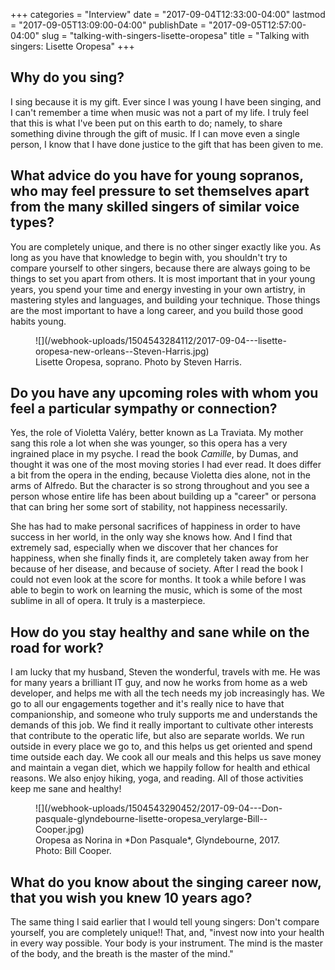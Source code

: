 +++
categories = "Interview"
date = "2017-09-04T12:33:00-04:00"
lastmod = "2017-09-05T13:09:00-04:00"
publishDate = "2017-09-05T12:57:00-04:00"
slug = "talking-with-singers-lisette-oropesa"
title = "Talking with singers: Lisette Oropesa"
+++

## Why do you sing?

I sing because it is my gift.  Ever since I was young I have been singing, and I can't remember a time when music was not a part of my life.  I truly feel that this is what I've been put on this earth to do; namely, to share something divine through the gift of music.  If I can move even a single person, I know that I have done justice to the gift that has been given to me.  

## What advice do you have for young sopranos, who may feel pressure to set themselves apart from the many skilled singers of similar voice types?

You are completely unique, and there is no other singer exactly like you.  As long as you have that knowledge to begin with, you shouldn't try to compare yourself to other singers, because there are always going to be things to set you apart from others.  It is most important that in your young years, you spend your time and energy investing in your own artistry, in mastering styles and languages, and building your technique.  Those things are the most important to have a long career, and you build those good habits young.  

<figure data-type="image">
![](/webhook-uploads/1504543284112/2017-09-04---lisette-oropesa-new-orleans--Steven-Harris.jpg)
<figcaption>Lisette Oropesa, soprano. Photo by Steven Harris.</figcaption>
</figure>

## Do you have any upcoming roles with whom you feel a particular sympathy or connection?

Yes, the role of Violetta Valéry, better known as La Traviata.  My mother sang this role a lot when she was younger, so this opera has a very ingrained place in my psyche.  I read the book *Camille*, by Dumas, and thought it was one of the most moving stories I had ever read.  It does differ a bit from the opera in the ending, because Violetta dies alone, not in the arms of Alfredo.  But the character is so strong throughout and you see a person whose entire life has been about building up a "career" or persona that can bring her some sort of stability, not happiness necessarily. 

She has had to make personal sacrifices of happiness in order to have success in her world, in the only way she knows how.  And I find that extremely sad, especially when we discover that her chances for happiness, when she finally finds it, are completely taken away from her because of her disease, and because of society.  After I read the book I could not even look at the score for months.  It took a while before I was able to begin to work on learning the music, which is some of the most sublime in all of opera.  It truly is a masterpiece.  

## How do you stay healthy and sane while on the road for work?

I am lucky that my husband, Steven the wonderful, travels with me.  He was for many years a brilliant IT guy, and now he works from home as a web developer, and helps me with all the tech needs my job increasingly has.  We go to all our engagements together and it's really nice to have that companionship, and someone who truly supports me and understands the demands of this job.  We find it really important to cultivate other interests that contribute to the operatic life, but also are separate worlds.  We run outside in every place we go to, and this helps us get oriented and spend time outside each day.  We cook all our meals and this helps us save money and maintain a vegan diet, which we happily follow for health and ethical reasons.  We also enjoy hiking, yoga, and reading.  All of those activities keep me sane and healthy!

<figure data-type="image">
![](/webhook-uploads/1504543290452/2017-09-04---Don-pasquale-glyndebourne-lisette-oropesa_verylarge-Bill--Cooper.jpg)
<figcaption>Oropesa as Norina in *Don Pasquale*, Glyndebourne, 2017. Photo: Bill Cooper.</figcaption>
</figure>

## What do you know about the singing career now, that you wish you knew 10 years ago?

The same thing I said earlier that I would tell young singers:  Don't compare yourself, you are completely unique!!  That, and, "invest now into your health in every way possible. Your body is your instrument. The mind is the master of the body, and the breath is the master of the mind."
